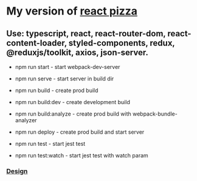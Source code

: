 # My version of [react pizza](https://github.com/Archakov06/react-pizza)

## Use: typescript, react, react-router-dom, react-content-loader, styled-components, redux, @reduxjs/toolkit, axios, json-server.

* npm run start - start webpack-dev-server
* npm run serve - start server in build dir

* npm run build - create prod build
* npm run build:dev - create development build
* npm run build:analyze - create prod build with webpack-bundle-analyzer

* npm run deploy - create prod build and start server

* npm run test - start jest test
* npm run test:watch - start jest test with watch param

### [Design](https://www.figma.com/file/wWUnQwvRDWBfPx1v1pCAfO/React-Pizza?node-id=0%3A1)